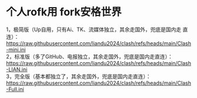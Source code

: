 # 个人rofk用 fork安格世界
1，极简版（Up自用，只有Ai、TK、流媒体独立，其余走国外，兜底是国内走 直连）：https://raw.githubusercontent.com/liandu2024/clash/refs/heads/main/Clash-mini.ini  
2，标准版（多了GitHub、电报独立，其余走国外，兜底是国内走直连）：https://raw.githubusercontent.com/liandu2024/clash/refs/heads/main/Clash-LIAN.ini  
3，完全版（基本都独立了，其余走国外，兜底是国内走直连）：  https://raw.githubusercontent.com/liandu2024/clash/refs/heads/main/Clash-Full.ini  

